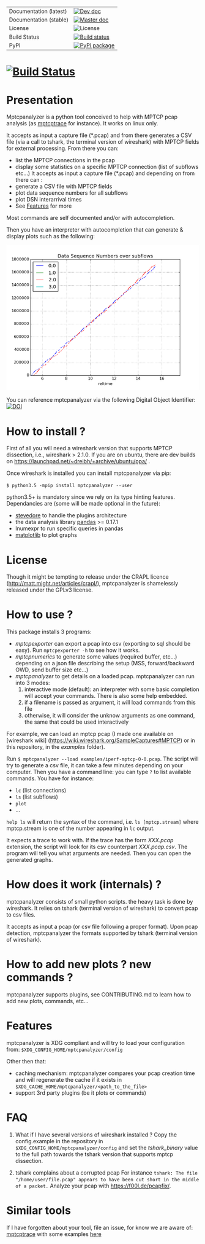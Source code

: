 

|  |  |
| --- | --- |
| Documentation (latest) | [![Dev doc](https://readthedocs.org/projects/pip/badge/?version=latest)](http://mptcpanalyzer.readthedocs.io/en/latest/) |
| Documentation (stable) | [![Master doc](https://readthedocs.org/projects/pip/badge/?version=stable)](http://mptcpanalyzer.readthedocs.io/en/stable/) |
| License | ![License](https://img.shields.io/badge/license-GPL-brightgreen.svg) |
| Build Status | [![Build status](https://travis-ci.org/teto/mptcpanalyzer.svg?branch=master)](https://travis-ci.org/teto/mptcpanalyzer) |
| PyPI |[![PyPI package](https://img.shields.io/pypi/dm/mptcpanalyzer.svg)](https://pypi.python.org/pypi/mptcpanalyzer/) |

# [![Build Status](https://travis-ci.org/teto/mptcpanalyzer.svg?branch=stats)](https://travis-ci.org/teto/mptcpanalyzer)

Presentation 
===

Mptcpanalyzer is a python tool conceived to help with MPTCP pcap analysis (as [mptcptrace] for instance). 
It works on linux only.

It accepts as input a capture file (\*.pcap) and from there generates a CSV file 
(via a call to tshark, the terminal version of wireshark) with MPTCP fields for external processing.
From there you can:

- list the MPTCP connections in the pcap
- display some statistics on a specific MPTCP connection (list of subflows etc...)
It accepts as input a capture file (\*.pcap) and depending on from there can :
- generate a CSV file with MPTCP fields
- plot data sequence numbers for all subflows
- plot DSN interarrival times
- See [Features](#Features) for more

Most commands are self documented and/or with autocompletion.

Then you have an interpreter with autocompletion that can generate & display plots such as the following:

![Data Sequence Number (DSN) per subflow plot](examples/dsn.png)


You can reference mptcpanalyzer via the following Digital Object Identifier:
[![DOI](https://zenodo.org/badge/21021/lip6-mptcp/mptcpanalyzer.svg)](https://zenodo.org/badge/latestdoi/21021/lip6-mptcp/mptcpanalyzer)

# How to install ?

First of all you will need a wireshark version that supports MPTCP dissection,
i.e., wireshark > 2.1.0. If you are on ubuntu, there are dev builds on
https://launchpad.net/~dreibh/+archive/ubuntu/ppa/ .

Once wireshark is installed you can install mptcpanalyzer via pip:

`$ python3.5 -mpip install mptcpanalyzer --user`

python3.5+ is mandatory since we rely on its type hinting features.
Dependancies are (some will be made optional in the future):

- [stevedore](http://docs.openstack.org/developer/stevedore/) to handle the
  plugins architecture
- the data analysis library [pandas](http://pandas.pydata.org/) >= 0.17.1
- lnumexpr to run specific queries in pandas
- [matplotlib](http://matplotlib) to plot graphs

# License
Though it might be tempting to release under the CRAPL licence (http://matt.might.net/articles/crapl/), mptcpanalyzer is shamelessly released under the GPLv3 license.


# How to use ?

This package installs 3 programs:
- *mptcpexporter* can export a pcap into csv (exporting to sql should be easy).
Run `mptcpexporter -h` to see how it works.
- *mptcpnumerics* to generate some values (required buffer, etc...) depending on
  a json file describing the setup (MSS, forward/backward OWD, send buffer size
  etc...)
- *mptcpanalyzer* to get details on a loaded pcap. mptcpanalyzer can run into 3 modes:
  1. interactive mode (default): an interpreter with some basic completion will accept your commands. There is also some help embedded.
  2. if a filename is passed as argument, it will load commands from this file
  3. otherwise, it will consider the unknow arguments as one command, the same that could be used interactively

For example, we can load an mptcp pcap (I made one available on [wireshark wiki]
(https://wiki.wireshark.org/SampleCaptures#MPTCP) or in this repository, in the _examples_ folder).

Run  `$ mptcpanalyzer --load examples/iperf-mptcp-0-0.pcap`. The script will try to generate
a csv file, it can take a few minutes depending on your computer.
Then you have a command line: you can type `?` to list available commands. You have for instance:
- `lc` (list connections)
- `ls` (list subflows)
- `plot` 
- ...

`help ls` will return the syntax of the command, i.e. `ls [mptcp.stream]` where mptcp.stream is one of the number appearing 
in `lc` output.


It expects a trace to work with. If the trace has the form *XXX.pcap* extension, the script will look for its csv counterpart *XXX.pcap.csv*. The program will tell you what arguments are needed. Then you can open the generated graphs.

# How does it work (internals) ?
mptcpanalyzer consists of small python scripts. the heavy task is done by wireshark.
It relies on tshark (terminal version of wireshark) to convert pcap to csv files.

It accepts as input a pcap (or csv file following a proper format). 
Upon pcap detection, mptcpanalyzer the formats supported by tshark (terminal version of wireshark).

# How to add new plots ? new commands ?


mptcpanalyzer supports plugins, see CONTRIBUTING.md to learn how to add new
plots, commands, etc...


# Features

mptcpanalyzer is XDG compliant and will try to load your configuration from:
`$XDG_CONFIG_HOME/mptcpanalyzer/config` 

Other then that:
* caching mechanism: mptcpanalyzer compares your pcap creation time and will
  regenerate the cache if it exists in `$XDG_CACHE_HOME/mptcpanalyzer/<path_to_the_file>`
* support 3rd party plugins (be it plots or commands)



# FAQ

1. What if I have several versions of wireshark installed ?
Copy the config.example in the repository in `$XDG_CONFIG_HOME/mptcpanalyzer/config` and set
the *tshark_binary* value to the full path towards the tshark version that supports mptcp dissection.

2. tshark complains about a corrupted pcap
For instance `tshark: The file "/home/user/file.pcap" appears to have been cut short in the middle of a packet.`
Analyze your pcap with https://f00l.de/pcapfix/.

# Similar tools

If I have forgotten about your tool, file an issue, for know we are aware of:
[mptcptrace](https://bitbucket.org/bhesmans/mptcptrace) with some examples [here](http://blog.multipath-tcp.org/blog/html/2015/02/02/mptcptrace_demo.html)


[mptcptrace]: https://bitbucket.org/bhesmans/mptcptrace
